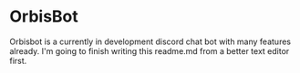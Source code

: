 # OrbisBot
Orbisbot is a currently in development discord chat bot with many features already. I'm going to finish writing this readme.md from a better text editor first.
